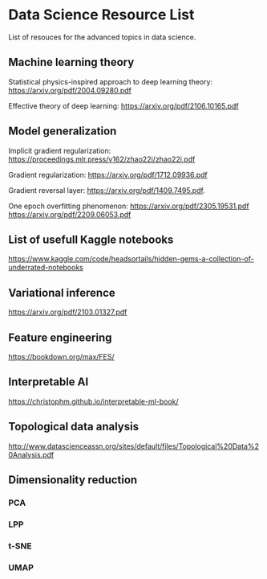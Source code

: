 # Data Science Resource List
List of resouces for the advanced topics in data science. 

## Machine learning theory
Statistical physics-inspired approach to deep learning theory: https://arxiv.org/pdf/2004.09280.pdf

Effective theory of deep learning: https://arxiv.org/pdf/2106.10165.pdf

## Model generalization
Implicit gradient regularization: https://proceedings.mlr.press/v162/zhao22i/zhao22i.pdf

Gradient regularization: https://arxiv.org/pdf/1712.09936.pdf

Gradient reversal layer: https://arxiv.org/pdf/1409.7495.pdf.

One epoch overfitting phenomenon: 
https://arxiv.org/pdf/2305.19531.pdf
https://arxiv.org/pdf/2209.06053.pdf

## List of usefull Kaggle notebooks
https://www.kaggle.com/code/headsortails/hidden-gems-a-collection-of-underrated-notebooks

## Variational inference
https://arxiv.org/pdf/2103.01327.pdf

## Feature engineering 
https://bookdown.org/max/FES/

## Interpretable AI
https://christophm.github.io/interpretable-ml-book/

## Topological data analysis
http://www.datascienceassn.org/sites/default/files/Topological%20Data%20Analysis.pdf

## Dimensionality reduction 
### PCA
### LPP
### t-SNE
### UMAP
